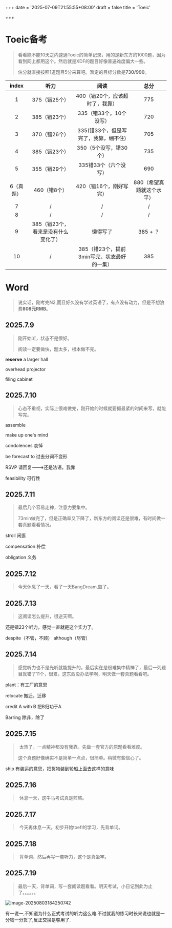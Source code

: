 +++
date = '2025-07-09T21:55:55+08:00'
draft = false
title = 'Toeic'

+++

# Toeic备考

> ​	看看能不能10天之内速通Toeic的简单记录，用的是新东方的1000题，因为看到网上都用这个。然后就是XDF的题目好像普遍难度偏大一些。
>
> ​	估分就直接按照1道题目5分来算吧。暂定的目标分数是**730/990**。

|   index   |                听力                 |                    阅读                     |           总分            |
| :-------: | :---------------------------------: | :-----------------------------------------: | :-----------------------: |
|     1     |            375（错25个）            |       400（错20个，应该超时了，我靠）       |            775            |
|     2     |            385（错23个）            |           335（错33个，10个没写）           |            720            |
|     3     |            370（错26个）            |    335(错33个，但是写完了，我靠，绷不住)    |            705            |
|     4     |            385（错23个）            |           350（5个没写，错30个）            |            735            |
|     5     |            355（错29个）            |            335错33个（六个没写）            |            690            |
| 6（真题） |            460（错8个）             |           420（错16个，刚好写完）           | 880（希望真题就这个水平） |
|     7     |                  /                  |                      /                      |             /             |
|     8     |                  /                  |                      /                      |             /             |
|     9     | 385（错23个，看来是没有什么变化了） |                  懒得写了                   |         385 + ？          |
|    10     |                  /                  | 385（错23个，提前3min写完，状态最好的一集） |            385            |





# Word

> ​	说实话，刚考完N2,而且好久没有学过英语了，有点没有动力，但是不想浪费**808元RMB**。

## 2025.7.9

> 刚开始听，状态不是很好。
>
> 阅读一定要做快，题太多，根本做不完。

**reserve** a larger hall

overhead projector

filing cabinet

## 2025.7.10

> 心态不重视，实际上很难做完，刚开始的时候就要抓最紧的时间来写，就能写完。

assemble

make up one's mind

condolences	哀悼

be forecast to	过去分词不变形

RSVP	请回复--->还是法语，我靠

feasibility	可行性

## 2025.7.11

> 最后几个容易走神，注意力要集中。
>
> 73min做完了，但是正确率又下降了，新东方的阅读还是很难，有时间做一套真题看看情况。

stroll	闲逛

compensation	补偿

obligation	义务

## 2025.7.12

> 今天休息了一天，看了一天BangDream,毁了。
>

## 2025.7.13



> 这阅读怎么提升，很逆天啊。

还是错23个听力，感觉一直就是这个实力了。

despite（不管，不顾） although（尽管）

## 2025.7.14

> ​	感觉听力也不是光听就能提升的，最后实在是很难集中精神了，最后一列题目就错了11个，很累。这东西没办法学啊，明天做一套真题看看吧。

plant：有工厂的意思

relocate	搬迁，迁移

credit A with B	把B归功于A

Barring	除非，除了

## 2025.7.15

> ​	太热了，一点精神都没有我靠。先做一套官方的原题看看难度。
>
> 这个真题好像确实不是简单一点点，很简单。稍微有些信心了。

ship	有装运的意思，把货物装到轮船上面去这样的意味

## 2025.7.16

> ​	休息一天，这牛马考试真是煎熬。



## 2025.7.17

> ​	今天再休息一天。初步开始toefl的学习，先背单词。

## 2025.7.18

> ​	背单词，然后再写一套听力，这个是真坐牢。

## 2025.7.19

> ​	最后一天，背单词，写一套阅读题看看。明天考试，小日记到此为止了。。。。。。

![image-20250803184250742](/img/image-20250803184250742.png)



​	有一说一,不知道为什么正式考试的听力这么难.不过就我的练习时长来说也就是一分钱一分货了,反正交换是够用了.

























